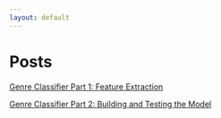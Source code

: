 ```yaml
---
layout: default
---
```


# Posts


[Genre Classifier Part 1: Feature Extraction](./2021-06-02-Genre-Classifier-Part-1.html)

[Genre Classifier Part 2: Building and Testing the Model](./2021-06-15-Genre-Classifier-Part-2.html)


